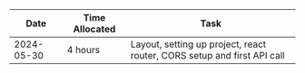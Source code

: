 | Date       | Time Allocated | Task                |
|------------|----------------|---------------------|
| 2024-05-30 | 4 hours        | Layout, setting up project, react router, CORS setup and first API call |